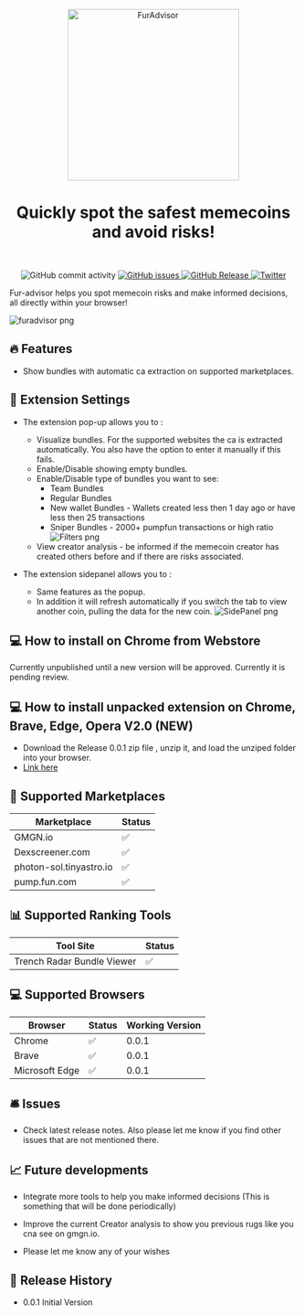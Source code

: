 <div align="center">
  <br>
  <img alt="FurAdvisor" src="https://raw.githubusercontent.com/MathFrank99/FurAdvisor-Releases/master/images/logo.png" width="300px">
  <h1> Quickly spot the safest memecoins and avoid risks!</h1>

</div>
<br>
<p align="center">
  <img src="https://img.shields.io/github/commit-activity/w/MathFrank99/FurAdvisor-Releases" alt="GitHub commit activity">
  <a href="https://github.com/MathFrank99/FurAdvisor-Releases/issues">
    <img src="https://img.shields.io/github/issues/MathFrank99/FurAdvisor-Releases" alt="GitHub issues">
  </a>
  <a href="https://github.com/MathFrank99/FurAdvisor-Releases/releases">
    <img src="https://img.shields.io/github/v/release/MathFrank99/FurAdvisor-Releases.svg?style=flat" alt="GitHub Release">
  </a>
  <a href="https://twitter.com/fur_nancial_dog">
    <img src="https://img.shields.io/twitter/follow/fur_nancial_dog?label=Follow&style=social" alt="Twitter">
  </a>
</p>

Fur-advisor helps you spot memecoin risks and make informed decisions, all directly within your browser!

![furadvisor png](images/furadvisor.png)

## 🔥 Features

- Show bundles with automatic ca extraction on supported marketplaces.

## 📖 Extension Settings

- The extension pop-up allows you to :
  - Visualize bundles. For the supported websites the ca is extracted automatically. You also have the option to enter it manually if this fails.
  - Enable/Disable showing empty bundles.
  - Enable/Disable type of bundles you want to see:
    - Team Bundles
    - Regular Bundles
    - New wallet Bundles - Wallets created less then 1 day ago or have less then 25 transactions
    - Sniper Bundles - 2000+ pumpfun transactions or high ratio
    ![Filters png](images/Filters.png)
  - View creator analysis - be informed if the memecoin creator has created others before and if there are risks associated.

- The extension sidepanel allows you to :
  - Same features as the popup.
  - In addition it will refresh automatically if you switch the tab to view another coin, pulling the data for the new coin.
    ![SidePanel png](images/SidePanel.png)

## 💻 How to install on Chrome from Webstore

Currently unpublished until a new version will be approved. Currently it is pending review.

## 💻 How to install unpacked extension on Chrome, Brave, Edge, Opera V2.0 (NEW)

- Download the Release 0.0.1 zip file , unzip it, and load the unziped folder into your browser.
- <a href="https://github.com/MathFrank99/FurAdvisor-Releases/releases/tag/Release0.0.1
">Link here</a>

## 🏦 Supported Marketplaces

| Marketplace               | Status |
| ------------------------- | ------ |
| GMGN.io                   | ✅     |
| Dexscreener.com           | ✅     |
| photon-sol.tinyastro.io   | ✅     |
| pump.fun.com              | ✅     |

## 📊 Supported Ranking Tools

| Tool Site                   | Status |
| --------------------------- | ------ |
| Trench Radar Bundle Viewer  | ✅     |

## 💻 Supported Browsers

| Browser         | Status | Working Version |
| --------------- | ------ | --------------  |
| Chrome          | ✅     | 0.0.1           |
| Brave           | ✅     | 0.0.1           |
| Microsoft Edge  | ✅     | 0.0.1           |

## 🛎️ Issues

- Check latest release notes. Also please let me know if you find other issues that are not mentioned there. 

## 📈 Future developments

- Integrate more tools to help you make informed decisions (This is something that will be done periodically)

- Improve the current Creator analysis to show you previous rugs like you cna see on gmgn.io.

- Please let me know any of your wishes

## 🎯 Release History

- 0.0.1 Initial Version

